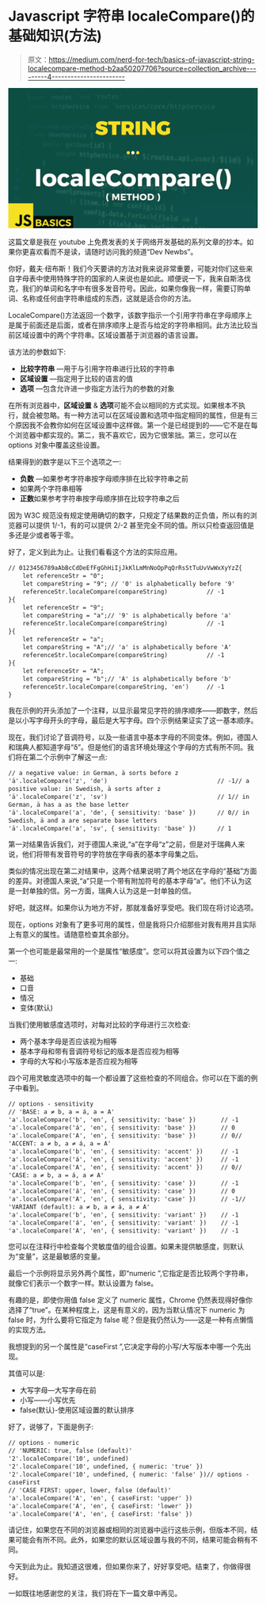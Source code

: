 # Javascript 字符串 localeCompare()的基础知识(方法)

> 原文：<https://medium.com/nerd-for-tech/basics-of-javascript-string-localecompare-method-b2aa50207706?source=collection_archive---------4----------------------->

![](img/c6f2621d6eb4737775f1e1f380c77cc3.png)

这篇文章是我在 youtube 上免费发表的关于网络开发基础的系列文章的抄本。如果你更喜欢看而不是读，请随时访问我的频道“Dev Newbs”。

你好，戴夫·纽布斯！我们今天要讲的方法对我来说非常重要，可能对你们这些来自字母表中使用特殊字符的国家的人来说也是如此。顺便说一下，我来自斯洛伐克，我们的单词和名字中有很多发音符号。因此，如果你像我一样，需要订购单词、名称或任何由字符串组成的东西，这就是适合你的方法。

LocaleCompare()方法返回一个数字，该数字指示一个引用字符串在字母顺序上是属于前面还是后面，或者在排序顺序上是否与给定的字符串相同。此方法比较当前区域设置中的两个字符串。区域设置基于浏览器的语言设置。

该方法的参数如下:

*   **比较字符串** —用于与引用字符串进行比较的字符串
*   **区域设置** —指定用于比较的语言的值
*   **选项** —包含允许进一步指定方法行为的参数的对象

在所有浏览器中，**区域设置** & **选项**可能不会以相同的方式实现。如果根本不执行，就会被忽略。有一种方法可以在区域设置和选项中指定相同的属性，但是有三个原因我不会教你如何在区域设置中这样做。第一个是已经提到的——它不是在每个浏览器中都实现的。第二，我不喜欢它，因为它很笨拙。第三，您可以在 options 对象中覆盖这些设置。

结果得到的数字是以下三个选项之一:

*   **负数** —如果参考字符串按字母顺序排在比较字符串之前
*   如果两个字符串相等
*   **正数**如果参考字符串按字母顺序排在比较字符串之后

因为 W3C 规范没有规定使用确切的数字，只规定了结果数的正负值，所以有的浏览器可以提供 1/-1，有的可以提供 2/-2 甚至完全不同的值。所以只检查返回值是多还是少或者等于零。

好了，定义到此为止。让我们看看这个方法的实际应用。

```
// 0123456789aAbBcCdDeEfFgGhHiIjJkKlLmMnNoOpPqQrRsStTuUvVwWxXyYzZ{
    let referenceStr = "0";
    let compareString = "9"; // '0' is alphabetically before '9'
    referenceStr.localeCompare(compareString)           // -1
}{
    let referenceStr = "9";
    let compareString = "a";// '9' is alphabetically before 'a'
    referenceStr.localeCompare(compareString)           // -1
}{
    let referenceStr = "a";
    let compareString = "A";// 'a' is alphabetically before 'A'
    referenceStr.localeCompare(compareString)           // -1
}{
    let referenceStr = "A";
    let compareString = "b";// 'A' is alphabetically before 'b'
    referenceStr.localeCompare(compareString, 'en')     // -1
}
```

我在示例的开头添加了一个注释，以显示最常见字符的排序顺序——即数字，然后是以小写字母开头的字母，最后是大写字母。四个示例结果证实了这一基本顺序。

现在，我们讨论了音调符号，以及一些语言中基本字母的不同变体。例如，德国人和瑞典人都知道字母“δ”。但是他们的语言环境处理这个字母的方式有所不同。我们将在第二个示例中了解这一点:

```
// a negative value: in German, ä sorts before z
'ä'.localeCompare('z', 'de')                               // -1// a positive value: in Swedish, ä sorts after z
'ä'.localeCompare('z', 'sv')                               // 1// in German, ä has a as the base letter
'ä'.localeCompare('a', 'de', { sensitivity: 'base' })      // 0// in Swedish, ä and a are separate base letters
'ä'.localeCompare('a', 'sv', { sensitivity: 'base' })      // 1
```

第一对结果告诉我们，对于德国人来说,“a”在字母“z”之前，但是对于瑞典人来说，他们将带有发音符号的字符放在字母表的基本字母集之后。

类似的情况出现在第二对结果中，这两个结果说明了两个地区在字母的“基础”方面的差异。对德国人来说,“a”只是一个带有附加符号的基本字母“a”。他们不认为这是一封单独的信。另一方面，瑞典人认为这是一封单独的信。

好吧，就这样。如果你认为地方不好，那就准备好享受吧。我们现在将讨论选项。

现在，options 对象有了更多可用的属性，但是我将只介绍那些对我有用并且实际上有意义的属性。请随意检查其余部分。

第一个也可能是最常用的一个是属性“敏感度”。您可以将其设置为以下四个值之一:

*   基础
*   口音
*   情况
*   变体(默认)

当我们使用敏感度选项时，对每对比较的字母进行三次检查:

*   两个基本字母是否应该视为相等
*   基本字母和带有音调符号标记的版本是否应视为相等
*   字母的大写和小写版本是否应视为相等

四个可用灵敏度选项中的每一个都设置了这些检查的不同组合。你可以在下面的例子中看到。

```
// options - sensitivity
// 'BASE: a ≠ b, a = á, a = A'
'a'.localeCompare('b', 'en', { sensitivity: 'base' })       // -1
'a'.localeCompare('á', 'en', { sensitivity: 'base' })       // 0
'a'.localeCompare('A', 'en', { sensitivity: 'base' })       // 0// 'ACCENT: a ≠ b, a ≠ á, a = A'
'a'.localeCompare('b', 'en', { sensitivity: 'accent' })     // -1
'a'.localeCompare('á', 'en', { sensitivity: 'accent' })     // -1
'a'.localeCompare('A', 'en', { sensitivity: 'accent' })     // 0// 'CASE: a ≠ b, a = á, a ≠ A'
'a'.localeCompare('b', 'en', { sensitivity: 'case' })       // -1
'a'.localeCompare('á', 'en', { sensitivity: 'case' })       // 0
'a'.localeCompare('A', 'en', { sensitivity: 'case' })       // -1// 'VARIANT (default): a ≠ b, a ≠ á, a ≠ A'
'a'.localeCompare('b', 'en', { sensitivity: 'variant' })    // -1
'a'.localeCompare('á', 'en', { sensitivity: 'variant' })    // -1
'a'.localeCompare('A', 'en', { sensitivity: 'variant' })    // -1
```

您可以在注释行中检查每个灵敏度值的组合设置。如果未提供敏感度，则默认为“变量”，这是最敏感的变量。

最后一个示例将显示另外两个属性，即“numeric ”,它指定是否比较两个字符串，就像它们表示一个数字一样。默认设置为 false。

有趣的是，即使你用值 false 定义了 numeric 属性，Chrome 仍然表现得好像你选择了“true”。在某种程度上，这是有意义的，因为当默认情况下 numeric 为 false 时，为什么要将它指定为 false 呢？但是我仍然认为——这是一种有点懒惰的实现方法。

我想提到的另一个属性是“caseFirst ”,它决定字母的小写/大写版本中哪一个先出现。

其值可以是:

*   大写字母—大写字母在前
*   小写——小写优先
*   false(默认)-使用区域设置的默认排序

好了，说够了，下面是例子:

```
// options - numeric
// 'NUMERIC: true, false (default)'
'2'.localeCompare('10', undefined)
'2'.localeCompare('10', undefined, { numeric: 'true' })
'2'.localeCompare('10', undefined, { numeric: 'false' })// options - caseFirst
// 'CASE FIRST: upper, lower, false (default)'
'a'.localeCompare('A', 'en', { caseFirst: 'upper' })
'a'.localeCompare('A', 'en', { caseFirst: 'lower' })
'a'.localeCompare('A', 'en', { caseFirst: 'false' })
```

请记住，如果您在不同的浏览器或相同的浏览器中运行这些示例，但版本不同，结果可能会有所不同。此外，如果您的默认区域设置与我的不同，结果可能会稍有不同。

今天到此为止。我知道这很难，但如果你来了，好好享受吧。结束了，你做得很好。

一如既往地感谢您的关注，我们将在下一篇文章中再见。